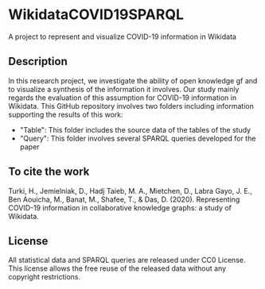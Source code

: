 # WikidataCOVID19SPARQL
A project to represent and visualize COVID-19 information in Wikidata

## Description
In this research project, we investigate the ability of open knowledge gf and to visualize a synthesis of the information it involves. Our study mainly regards the evaluation of this assumption for COVID-19 information in Wikidata. This GitHub repository involves two folders including information supporting the results of this work:
* "Table": This folder includes the source data of the tables of the study
* "Query": This folder involves several SPARQL queries developed for the paper

## To cite the work
Turki, H., Jemielniak, D., Hadj Taieb, M. A., Mietchen, D., Labra Gayo, J. E., Ben Aouicha, M., Banat, M., Shafee, T., & Das, D. (2020). Representing COVID-19 information in collaborative knowledge graphs: a study of Wikidata.

## License
All statistical data and SPARQL queries are released under CC0 License. This license allows the free reuse of the released data without any copyright restrictions.

